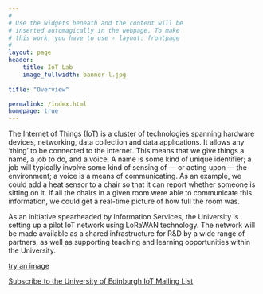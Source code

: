 ```yaml
---
#
# Use the widgets beneath and the content will be
# inserted automagically in the webpage. To make
# this work, you have to use › layout: frontpage
#
layout: page
header:
    title: IoT Lab
    image_fullwidth: banner-l.jpg
   
title: "Overview"

permalink: /index.html
homepage: true
---
```


The Internet of Things (IoT) is a cluster of technologies spanning hardware devices, networking, data collection and data applications. It allows any ‘thing’ to be connected to the internet. This means that we give things a name, a job to do, and a voice. A name is some kind of unique identifier; a job will typically involve some kind of sensing of &mdash; or acting upon &mdash; the environment; a voice is a means of communicating. As an example, we could add a heat sensor to a chair so that it can report whether someone is sitting on it. If all the chairs in a given room were able to communicate this information, we could get a real-time picture of how full the room was.

As an initiative spearheaded by Information Services, the University is setting up a pilot IoT network using LoRaWAN technology. The network will be made available as a shared infrastructure for R&amp;D by a wide range of partners, as well as supporting teaching and learning opportunities within the University.

<a href="{{ site.urlimg }}banner.jpg">try an image</a>


<div class="row t60 b60">
        <div class="small-12 text-center columns">
            <a class="button large radius" href="https://mlist.is.ed.ac.uk/lists/subscribe/iot" target="_blank" >
            Subscribe to the University of Edinburgh IoT Mailing List
            </a>
        </div><!-- /.small-12.columns -->
</div><!-- /.row -->
